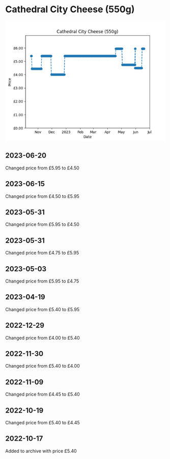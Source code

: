 # Cathedral City Cheese (550g)
![](charts/product-31833011.png)
## 2023-06-20
Changed price from £5.95 to £4.50
## 2023-06-15
Changed price from £4.50 to £5.95
## 2023-05-31
Changed price from £5.95 to £4.50
## 2023-05-31
Changed price from £4.75 to £5.95
## 2023-05-03
Changed price from £5.95 to £4.75
## 2023-04-19
Changed price from £5.40 to £5.95
## 2022-12-29
Changed price from £4.00 to £5.40
## 2022-11-30
Changed price from £5.40 to £4.00
## 2022-11-09
Changed price from £4.45 to £5.40
## 2022-10-19
Changed price from £5.40 to £4.45
## 2022-10-17
Added to archive with price £5.40